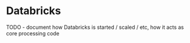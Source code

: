 # Databricks

TODO - document how Databricks is started / scaled / etc, how it acts as core processing code

